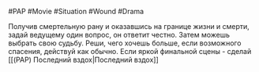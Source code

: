 #PAP #Movie #Situation #Wound #Drama  

Получив смертельную рану и оказавшись на границе жизни и смерти, задай ведущему один вопрос, он ответит честно. Затем можешь выбрать свою судьбу. Реши, чего хочешь больше, если возможного спасения, действуй как обычно. Если яркой финальной сцены - сделай [[(PAP) Последний вздох|Последний вздох]]